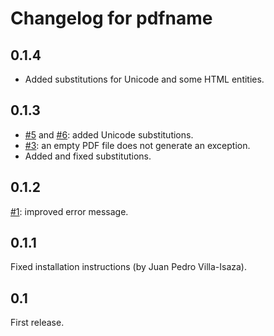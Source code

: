 Changelog for pdfname
=====================

0.1.4
-----

* Added substitutions for Unicode and some HTML entities.

0.1.3
-----

* [#5](https://github.com/asr/pdfname/issues/5) and
  [#6](https://github.com/asr/pdfname/issues/6): added Unicode
  substitutions.
* [#3](https://github.com/asr/pdfname/issues/3): an empty PDF file
  does not generate an exception.
* Added and fixed substitutions.

0.1.2
-----

[#1](https://github.com/asr/pdfname/issues/1): improved error message.

0.1.1
-----

Fixed installation instructions (by Juan Pedro Villa-Isaza).

0.1
---

First release.
